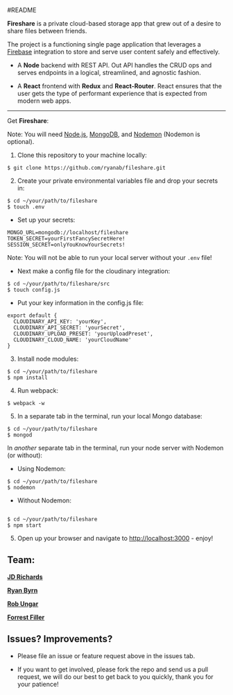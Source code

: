 #README

**Fireshare** is a private cloud-based storage app that grew out of a desire to share files between friends.

The project is a functioning single page application that leverages a [Firebase](https://firebase.google.com) integration to store and serve user content safely and effectively.

- A **Node** backend with REST API. Out API handles the CRUD ops and serves endpoints in a logical, streamlined, and agnostic fashion.

- A **React** frontend with **Redux** and **React-Router**.  React ensures that the user gets the type of performant experience that is expected from modern web apps.


---



Get **Fireshare**:

Note: You will need [Node.js](https://nodejs.org/en/download/), [MongoDB](https://www.mongodb.com/), and [Nodemon](https://nodemon.io/) (Nodemon is optional).

1. Clone this repository to your machine locally:
```
$ git clone https://github.com/ryanab/fileshare.git
```
2. Create your private environmental variables file and drop your secrets in:
```
$ cd ~/your/path/to/fileshare
$ touch .env
```

- Set up your secrets:

```
MONGO_URL=mongodb://localhost/fileshare
TOKEN_SECRET=yourFirstFancySecretHere!
SESSION_SECRET=onlyYouKnowYourSecrets!

```

Note: You will not be able to run your local server without your ```.env``` file!

- Next make a config file for the cloudinary integration:

```
$ cd ~/your/path/to/fileshare/src
$ touch config.js
```

- Put your key information in the config.js file:

```
export default {
  CLOUDINARY_API_KEY: 'yourKey',
  CLOUDINARY_API_SECRET: 'yourSecret',
  CLOUDINARY_UPLOAD_PRESET: 'yourUploadPreset',
  CLOUDINARY_CLOUD_NAME: 'yourCloudName'
}

```

3. Install node modules:

```
$ cd ~/your/path/to/fileshare
$ npm install
```

4. Run webpack:

```
$ webpack -w
```

5. In a separate tab in the terminal, run your local Mongo database:

```
$ cd ~/your/path/to/fileshare
$ mongod
```

In *another* separate tab in the terminal, run your node server with Nodemon (or without):
- Using Nodemon:

```
$ cd ~/your/path/to/fileshare
$ nodemon
```

- Without Nodemon:
```

$ cd ~/your/path/to/fileshare
$ npm start
```

5. Open up your browser and navigate to [http://localhost:3000](http://localhost:3000) - enjoy!


Team:
---

**[JD Richards](https://github.com/jdrichardstech)**

**[Ryan Byrn](https://github.com/ryanab)**

**[Rob Ungar](https://github.com/robungar)**

**[Forrest Filler](https://github.com/forrestfiller)**


Issues? Improvements?
---
- Please file an issue or feature request above in the issues tab.

- If you want to get involved, please fork the repo and send us a pull request, we will do our best to get back to you quickly, thank you for your patience!
